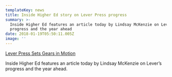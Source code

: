 ```yaml
---
templateKey: news
title: Inside Higher Ed story on Lever Press progress
summary: >-
  Inside Higher Ed features an article today by Lindsay McKenzie on Lever's
  progress and the year ahead
date: 2018-01-19T05:50:11.005Z
image: ''
---
```

[Lever Press Sets Gears in Motion](https://www.insidehighered.com/news/2018/01/19/lever-press-gets-ready-publish-first-digital-scholarship-books)

Inside Higher Ed features an article today by Lindsay McKenzie on Lever’s progress and the year ahead.

